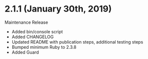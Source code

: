 # 2.1.1 (January 30th, 2019)

Maintenance Release

* Added bin/console script
* Added CHANGELOG
* Updated README with publication steps, additional testing steps
* Bumped minimum Ruby to 2.3.8
* Added Guard
